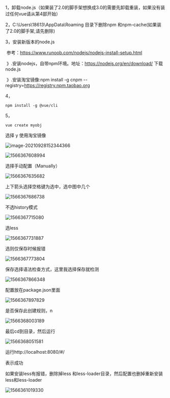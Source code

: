 1，卸载node.js（如果装了2.0的脚手架想换成3.0的需要先卸载重装，如果没有装过任何vue请从第4部开始）

2，C:\Users\18613\AppData\Roaming 目录下删除npm 和npm-cache(如果装了2.0的脚手架,请先删除)

3，安装新版本的node.js

​		参考：https://www.runoob.com/nodejs/nodejs-install-setup.html

​		》.安装nodejs，自带npm环境。地址：https://nodejs.org/en/download/ 下载node.js

​		》.安装淘宝镜像:npm install -g cnpm --registry=https://registry.npm.taobao.org

4，

```
npm install -g @vue/cli
```

5，

```
vue create myobj
```

选择 y 使用淘宝镜像

![image-20210928152344366](assets/image-20210928152344366.png)



![1566367608994](assets/1566367608994.png)

选择手动配置（Manually）

![1566367635682](assets/1566367635682.png)

上下箭头选择空格键为选中，选中图中几个

![1566367686738](assets/1566367686738.png)

不选history模式

![1566367715080](assets/1566367715080.png)

选less

![1566367731887](assets/1566367731887.png)

选则仅保存时候报错

![1566367773804](assets/1566367773804.png)

保存选择语法检查方式，这里我选择保存就检测

![1566367866348](assets/1566367866348.png)

配置放在package.json里面

![1566367897829](assets/1566367897829.png)

是否保存此创建规则，n

![1566368003189](assets/1566368003189.png)

最后cd到目录，然后运行

![1566368051581](assets/1566368051581.png)



运行http://localhost:8080/#/

表示成功



如果安装less有报错，删除掉less 和less-loader目录，然后配置也删掉重新安装less和less-loader

![1566361019330](assets/1566361019330.png)